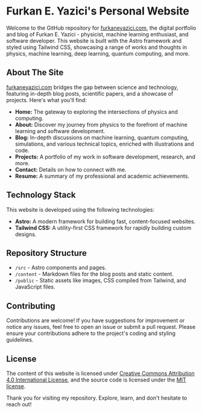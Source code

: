 # Furkan E. Yazici's Personal Website

Welcome to the GitHub repository for [furkaneyazici.com](https://furkaneyazici.com), the digital portfolio and blog of Furkan E. Yazici - physicist, machine learning enthusiast, and software developer. This website is built with the Astro framework and styled using Tailwind CSS, showcasing a range of works and thoughts in physics, machine learning, deep learning, quantum computing, and more.

## About The Site

[furkaneyazici.com](https://furkaneyazici.com) bridges the gap between science and technology, featuring in-depth blog posts, scientific papers, and a showcase of projects. Here's what you'll find:

- **Home:** The gateway to exploring the intersections of physics and computing.
- **About:** Discover my journey from physics to the forefront of machine learning and software development.
- **Blog:** In-depth discussions on machine learning, quantum computing, simulations, and various technical topics, enriched with illustrations and code.
- **Projects:** A portfolio of my work in software development, research, and more.
- **Contact:** Details on how to connect with me.
- **Resume:** A summary of my professional and academic achievements.

## Technology Stack

This website is developed using the following technologies:

- **Astro:** A modern framework for building fast, content-focused websites.
- **Tailwind CSS:** A utility-first CSS framework for rapidly building custom designs.

## Repository Structure

- `/src` - Astro components and pages.
- `/content` - Markdown files for the blog posts and static content.
- `/public` - Static assets like images, CSS compiled from Tailwind, and JavaScript files.

## Contributing

Contributions are welcome! If you have suggestions for improvement or notice any issues, feel free to open an issue or submit a pull request. Please ensure your contributions adhere to the project's coding and styling guidelines.

## License

The content of this website is licensed under [Creative Commons Attribution 4.0 International License](http://creativecommons.org/licenses/by/4.0/), and the source code is licensed under the [MIT license](https://opensource.org/licenses/MIT).

Thank you for visiting my repository. Explore, learn, and don't hesitate to reach out!
